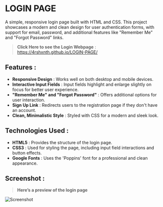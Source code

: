 # LOGIN PAGE

A simple, responsive login page built with HTML and CSS. This project showcases a modern and clean design for user authentication forms, with support for email, password, and additional features like "Remember Me" and "Forgot Password" links.


> **Click Here to see the Login Webpage** : https://4rshxnth.github.io/LOGIN-PAGE/


## Features :

- **Responsive Design** : Works well on both desktop and mobile devices.
- **Interactive Input Fields** : Input fields highlight and enlarge slightly on focus for better user experience.
- **"Remember Me" and "Forgot Password"** : Offers additional options for user interaction.
- **Sign Up Link** : Redirects users to the registration page if they don't have an account.
- **Clean, Minimalistic Style** : Styled with CSS for a modern and sleek look.

## Technologies Used :

- **HTML5** : Provides the structure of the login page.
- **CSS3** : Used for styling the page, including input field interactions and button effects.
- **Google Fonts** : Uses the 'Poppins' font for a professional and clean appearance.

## Screenshot :

> **Here’s a preview of the login page**

![Screenshot](https://github.com/user-attachments/assets/3f6fbe48-de3e-43d7-9a9b-8e47fe8791dd)
